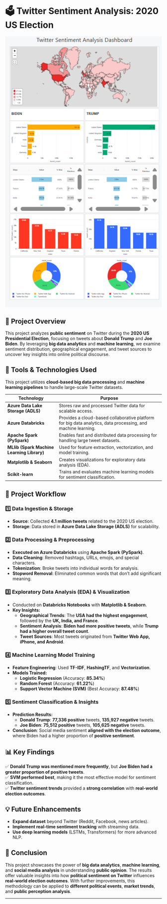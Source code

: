 # 🗳️ Twitter Sentiment Analysis: 2020 US Election

<p align="center">
  <img src="BidenVsTrump_Analysis.png" alt="Twitter Sentiment Analysis Dashboard" width="600"/>
</p>

## 📌 Project Overview
This project analyzes **public sentiment** on Twitter during the **2020 US Presidential Election**, focusing on tweets about **Donald Trump** and **Joe Biden**. By leveraging **big data analytics** and **machine learning**, we examine sentiment distribution, geographical engagement, and tweet sources to uncover key insights into online political discourse.

## 🔧 Tools & Technologies Used
This project utilizes **cloud-based big data processing** and **machine learning pipelines** to handle large-scale Twitter datasets.

| **Technology**         | **Purpose** |
|------------------------|-------------|
| **Azure Data Lake Storage (ADLS)** | Stores raw and processed Twitter data for scalable access. |
| **Azure Databricks**  | Provides a cloud-based collaborative platform for big data analytics, data processing, and machine learning. |
| **Apache Spark (PySpark)** | Enables fast and distributed data processing for handling large tweet datasets. |
| **MLlib (Spark Machine Learning Library)** | Used for feature extraction, vectorization, and model training. |
| **Matplotlib & Seaborn** | Creates visualizations for exploratory data analysis (EDA). |
| **Scikit-learn** | Trains and evaluates machine learning models for sentiment classification. |

## 🚀 Project Workflow

### **1️⃣ Data Ingestion & Storage**
- **Source**: Collected **4.1 million tweets** related to the 2020 US election.
- **Storage**: Data stored in **Azure Data Lake Storage (ADLS)** for scalability.

### **2️⃣ Data Processing & Preprocessing**
- **Executed on Azure Databricks** using **Apache Spark (PySpark)**.
- **Data Cleaning**: Removed hashtags, URLs, emojis, and special characters.
- **Tokenization**: Broke tweets into individual words for analysis.
- **Stopword Removal**: Eliminated common words that don’t add significant meaning.

### **3️⃣ Exploratory Data Analysis (EDA) & Visualization**
- Conducted on **Databricks Notebooks** with **Matplotlib & Seaborn**.
- **Key Insights:**
  - **Geographical Trends**: The **USA had the highest engagement**, followed by the **UK, India, and France**.
  - **Sentiment Analysis**: **Biden had more positive tweets**, while **Trump had a higher overall tweet count**.
  - **Tweet Sources**: Most tweets originated from **Twitter Web App, iPhone, and Android**.

### **4️⃣ Machine Learning Model Training**
- **Feature Engineering**: Used **TF-IDF**, **HashingTF**, and **Vectorization**.
- **Models Trained:**
  - **Logistic Regression** (Accuracy: **85.34%**)
  - **Random Forest** (Accuracy: **61.22%**)
  - **Support Vector Machine (SVM)** (Best Accuracy: **87.48%**)

### **5️⃣ Sentiment Classification & Insights**
- **Prediction Results:**
  - **Donald Trump**: **77,336 positive** tweets, **135,927 negative** tweets.
  - **Joe Biden**: **75,512 positive** tweets, **105,625 negative** tweets.
- **Conclusion**: Social media sentiment **aligned with the election outcome**, where Biden had a higher proportion of **positive sentiment**.

## 📊 Key Findings
✅ **Donald Trump was mentioned more frequently**, but **Joe Biden had a greater proportion of positive tweets**.  
✅ **SVM performed best**, making it the most effective model for sentiment classification.  
✅ **Twitter sentiment trends** provided a **strong correlation** with **real-world election outcomes**.  

## 💡 Future Enhancements
- **Expand dataset** beyond Twitter (Reddit, Facebook, news articles).
- **Implement real-time sentiment tracking** with streaming data.
- **Use deep learning models** (LSTMs, Transformers) for more advanced NLP.

## 📜 Conclusion
This project showcases the power of **big data analytics**, **machine learning**, and **social media analysis** in understanding **public opinion**. The results offer valuable insights into how **political sentiment on Twitter** influences **real-world election outcomes**. With further improvements, this methodology can be applied to **different political events**, **market trends**, and **public perception analysis**.

---
